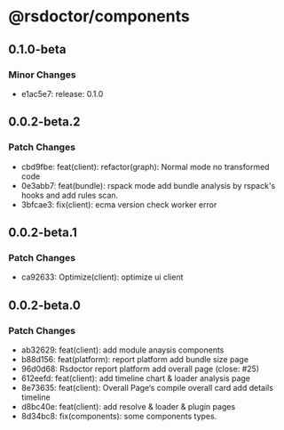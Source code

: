 # @rsdoctor/components

## 0.1.0-beta

### Minor Changes

- e1ac5e7: release: 0.1.0

## 0.0.2-beta.2

### Patch Changes

- cbd9fbe: feat(client): refactor(graph): Normal mode no transformed code
- 0e3abb7: feat(bundle): rspack mode add bundle analysis by rspack's hooks and add rules scan.
- 3bfcae3: fix(client): ecma version check worker error

## 0.0.2-beta.1

### Patch Changes

- ca92633: Optimize(client): optimize ui client

## 0.0.2-beta.0

### Patch Changes

- ab32629: feat(client): add module anaysis components
- b88d156: feat(platform): report platform add bundle size page
- 96d0d68: Rsdoctor report platform add overall page (close: #25)
- 612eefd: feat(client): add timeline chart & loader analysis page
- 8e73635: feat(client): Overall Page‘s compile overall card add details timeline
- d8bc40e: feat(client): add resolve & loader & plugin pages
- 8d34bc8: fix(components): some components types.
